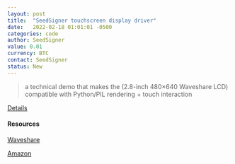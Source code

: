 ```yaml
---
layout: post
title:  "SeedSigner touchscreen display driver"
date:   2022-02-18 01:01:01 -0500
categories: code
author: SeedSigner
value: 0.01
currency: BTC
contact: SeedSigner
status: New
---
```

 
> a technical demo that makes the (2.8-inch 480×640 Waveshare LCD) compatible with Python/PIL rendering + touch interaction

[Details](https://twitter.com/SeedSigner/status/1494778322240393224)

#### Resources

[Waveshare](https://www.waveshare.com/2.8inch-DPI-LCD.htm)

[Amazon](https://www.amazon.com/dp/B08LYYDH8Y/)
